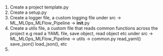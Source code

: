 1) Create a project template.py
2) Create a setup.py
3) Create a logger file, a custom logging file under src -> ML_MLOps_MLFlow_Pipeline -> __init__.py
4) Create a utils file, a custom file that reads common functions across the project e.g read a YAML file, save object, read object etc under
        src -> ML_MLOps_MLFlow_Pipeline -> utils -> common.py
        read_yaml()
        save_json()
        load_json(), etc
5) 